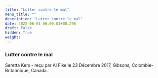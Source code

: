 ```yaml
---
title: "Lutter contre le mal"
menu_title: ""
description: "Lutter contre le mal"
date: 2022-06-01 06:00:01+00:290
draft: False
hidden: True
weight:
---
```

### Lutter contre le mal

Seretta Kem - reçu par Al Fike le 23 Décembre 2017, Gibsons, Colombie-Britannique, Canada.



